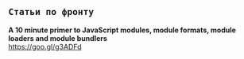 ## `Статьи по фронту`

**A 10 minute primer to JavaScript modules, module formats, module loaders and module bundlers**<br>
https://goo.gl/g3ADFd